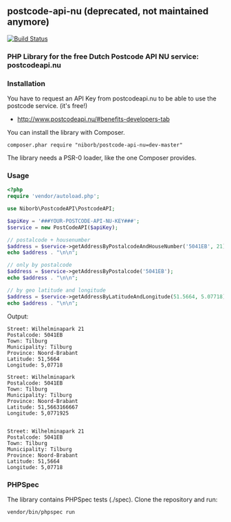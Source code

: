 ## postcode-api-nu (deprecated, not maintained anymore)
[![Build Status](https://travis-ci.org/niborb/postcode-api-nu.png?branch=master)](https://travis-ci.org/niborb/postcode-api-nu)
### PHP Library for the free Dutch Postcode API NU service: postcodeapi.nu

### Installation

You have to request an API Key from postcodeapi.nu to be able to use the postcode service. (it's free!)
- http://www.postcodeapi.nu/#benefits-developers-tab

You can install the library with Composer. 

    composer.phar require "niborb/postcode-api-nu=dev-master"
    
The library needs a PSR-0 loader, like the one Composer provides.

### Usage

```php
<?php
require 'vendor/autoload.php';

use Niborb\PostcodeAPI\PostcodeAPI;

$apiKey = '###YOUR-POSTCODE-API-NU-KEY###';
$service = new PostCodeAPI($apiKey);

// postalcode + housenumber
$address = $service->getAddressByPostalcodeAndHouseNumber('5041EB', 21);
echo $address . "\n\n";

// only by postalcode
$address = $service->getAddressByPostalcode('5041EB');
echo $address . "\n\n";

// by geo latitude and longitude
$address = $service->getAddressByLatitudeAndLongitude(51.5664, 5.07718);
echo $address . "\n\n";

```

Output:
    
    Street: Wilhelminapark 21
    Postalcode: 5041EB
    Town: Tilburg
    Municipality: Tilburg
    Province: Noord-Brabant
    Latitude: 51,5664
    Longitude: 5,07718

    Street: Wilhelminapark 
    Postalcode: 5041EB
    Town: Tilburg
    Municipality: Tilburg
    Province: Noord-Brabant
    Latitude: 51,5663166667
    Longitude: 5,0771925


    Street: Wilhelminapark 21
    Postalcode: 5041EB
    Town: Tilburg
    Municipality: Tilburg
    Province: Noord-Brabant
    Latitude: 51,5664
    Longitude: 5,07718


### PHPSpec

The library contains PHPSpec tests (./spec). Clone the repository and run:

    vendor/bin/phpspec run
